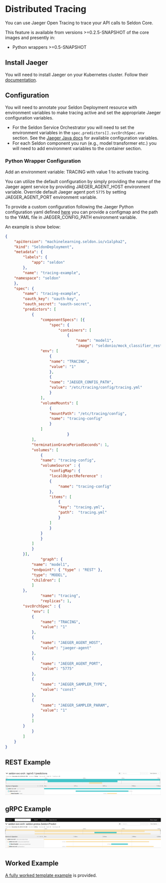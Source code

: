 # Distributed Tracing

You can use Jaeger Open Tracing to trace your API calls to Seldon Core.

This feature is available from versions >=0.2.5-SNAPSHOT of the core images and presently in:

 * Python wrappers >=0.5-SNAPSHOT

## Install Jaeger

You will need to install Jaeger on your Kubernetes cluster. Follow their [documentation](https://github.com/jaegertracing/jaeger-kubernetes).

## Configuration

You will need to annotate your Seldon Deployment resource with environment variables to make tracing active and set the appropriate Jaeger configuration variables.

  * For the Seldon Service Orchestrator you will need to set the environment variables in the ```spec.predictors[].svcOrchSpec.env``` section. See the [Jaeger Java docs](https://github.com/jaegertracing/jaeger-client-java/tree/master/jaeger-core#configuration-via-environment) for available configuration variables.
  * For each Seldon component you run (e.g., model transformer etc.) you will need to add environment variables to the container section.


### Python Wrapper Configuration

Add an environment variable: TRACING with value 1 to activate tracing.

You can utilize the default configuration by simply providing the name of the Jaeger agent service by providing JAEGER_AGENT_HOST environment variable. Override default Jaeger agent port `5775` by setting JAEGER_AGENT_PORT environment variable.

To provide a custom configuration following the Jaeger Python configuration yaml defined [here](https://github.com/jaegertracing/jaeger-client-python) you can provide a configmap and the path to the YAML file in JAEGER_CONFIG_PATH environment variable.

An example is show below:

```json
{
    "apiVersion": "machinelearning.seldon.io/v1alpha2",
    "kind": "SeldonDeployment",
    "metadata": {
        "labels": {
            "app": "seldon"
        },
        "name": "tracing-example",
	"namespace": "seldon"	
    },
    "spec": {
        "name": "tracing-example",
        "oauth_key": "oauth-key",
        "oauth_secret": "oauth-secret",
        "predictors": [
            {
                "componentSpecs": [{
                    "spec": {
                        "containers": [
                            {
                                "name": "model1",				
                                "image": "seldonio/mock_classifier_rest:1.1",
				"env": [
				    {
					"name": "TRACING",
					"value": "1"
				    },
				    {
					"name": "JAEGER_CONFIG_PATH",
					"value": "/etc/tracing/config/tracing.yml"
				    }
				],
				"volumeMounts": [
				    {
					"mountPath": "/etc/tracing/config",
					"name": "tracing-config"
				    }
				]
                            }
			],
			"terminationGracePeriodSeconds": 1,
			"volumes": [
			    {
				"name": "tracing-config",
				"volumeSource" : {
				    "configMap": {
					"localObjectReference" :
					{
					    "name": "tracing-config"
					},
					"items": [
					    {
						"key": "tracing.yml",
						"path":  "tracing.yml"
					    }
					]
				    }
				}
			    }
			]
		    }
		}],
                "graph": {
		    "name": "model1",
		    "endpoint": { "type" : "REST" },
		    "type": "MODEL",
		    "children": [
		    ]
		},
                "name": "tracing",
                "replicas": 1,
		"svcOrchSpec" : {
		    "env": [
			{
			    "name": "TRACING",
			    "value": "1"
			},
			{
			    "name": "JAEGER_AGENT_HOST",
			    "value": "jaeger-agent"
			},
			{
			    "name": "JAEGER_AGENT_PORT",
			    "value": "5775"
			},
			{
			    "name": "JAEGER_SAMPLER_TYPE",
			    "value": "const"
			},
			{
			    "name": "JAEGER_SAMPLER_PARAM",
			    "value": "1"
			}
		    ]				
		}
            }
        ]
    }
}
```
        


## REST Example

![jaeger-ui-rest](./jaeger-ui-rest-example.png)

## gRPC Example

![jaeger-ui-rest](./jaeger-ui-grpc-example.png)


## Worked Example

[A fully worked template example](../examples/tmpl_model_tracing.html) is provided.
